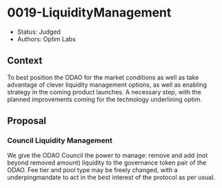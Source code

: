 # 0019-LiquidityManagement

- Status: Judged
- Authors: Optim Labs

## Context

To best position the ODAO for the market conditions as well as take advantage of clever liquidity management options, as well as enabling strategy in the coming product launches.
A necessary step, with the planned improvements coming for the technology underlining optim. 

## Proposal

### Council Liquidity Management

We give the ODAO Council the power to manage: remove and add (not beyond removed amount) liquidity to the governance token pair of the ODAO. 
Fee tier and pool type may be freely changed, with a underpingmandate to act in the best interest of the protocol as per usual. 